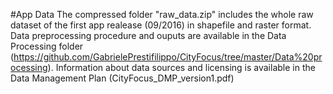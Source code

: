 #App Data
The compressed folder "raw_data.zip" includes the whole raw dataset of the first app realease (09/2016) in shapefile and raster format. Data preprocessing procedure and ouputs are available in the Data Processing folder (https://github.com/GabrielePrestifilippo/CityFocus/tree/master/Data%20processing). Information about data sources and licensing is available in the Data Management Plan (CityFocus_DMP_version1.pdf) 
